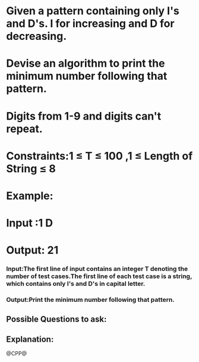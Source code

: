 # Given a pattern containing only I's and D's. I for increasing and D for decreasing.
# Devise an algorithm to print the minimum number following that pattern.
# Digits from 1-9 and digits can't repeat.
# Constraints:1 ≤ T ≤ 100 ,1 ≤ Length of String ≤ 8
# Example:
# Input :1 D
# Output: 21
### Input:The first line of input contains an integer T denoting the number of test cases.The first line of each test case is a string, which contains only I's and D's in capital letter.
### Output:Print the minimum number following that pattern.

## Possible Questions to ask:

## Explanation:

@CPP@
